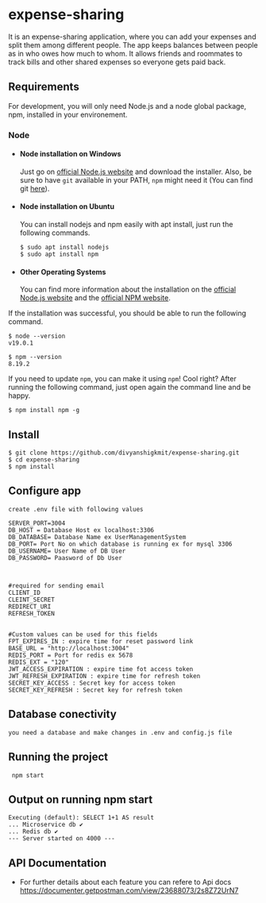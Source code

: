 # expense-sharing
It is an expense-sharing application, where you can add your expenses and split them among different people. The app keeps balances between people as in who owes how much to whom. It allows friends and roommates to track bills and other shared expenses so everyone gets paid back.

## Requirements

For development, you will only need Node.js and a node global package, npm, installed in your environement.

### Node
- #### Node installation on Windows

  Just go on [official Node.js website](https://nodejs.org/) and download the installer.
Also, be sure to have `git` available in your PATH, `npm` might need it (You can find git [here](https://git-scm.com/)).

- #### Node installation on Ubuntu

  You can install nodejs and npm easily with apt install, just run the following commands.

      $ sudo apt install nodejs
      $ sudo apt install npm

- #### Other Operating Systems
  You can find more information about the installation on the [official Node.js website](https://nodejs.org/) and the [official NPM website](https://npmjs.org/).

If the installation was successful, you should be able to run the following command.

    $ node --version
    v19.0.1

    $ npm --version
    8.19.2

If you need to update `npm`, you can make it using `npm`! Cool right? After running the following command, just open again the command line and be happy.

    $ npm install npm -g

###

## Install

    $ git clone https://github.com/divyanshigkmit/expense-sharing.git
    $ cd expense-sharing
    $ npm install

## Configure app

    create .env file with following values

    SERVER_PORT=3004
    DB_HOST = Database Host ex localhost:3306 
    DB_DATABASE= Database Name ex UserManagementSystem
    DB_PORT= Port No on which database is running ex for mysql 3306
    DB_USERNAME= User Name of DB User
    DB_PASSWORD= Paasword of Db User
   


    #required for sending email
    CLIENT_ID 
    CLEINT_SECRET 
    REDIRECT_URI 
    REFRESH_TOKEN 


    #Custom values can be used for this fields
    FPT_EXPIRES_IN : expire time for reset password link
    BASE_URL = "http://localhost:3004"
    REDIS_PORT = Port for redis ex 5678
    REDIS_EXT = "120"
    JWT_ACCESS_EXPIRATION : expire time fot access token
    JWT_REFRESH_EXPIRATION : expire time for refresh token
    SECRET_KEY_ACCESS : Secret key for access token
    SECRET_KEY_REFRESH : Secret key for refresh token

## Database conectivity
    you need a database and make changes in .env and config.js file

## Running the project
     npm start
## Output on running npm start
    Executing (default): SELECT 1+1 AS result
    ... Microservice db ✔
    ... Redis db ✔
    --- Server started on 4000 ---

## API Documentation
-
    For further details about each feature you can refere to Api docs 
    https://documenter.getpostman.com/view/23688073/2s8Z72UrN7
